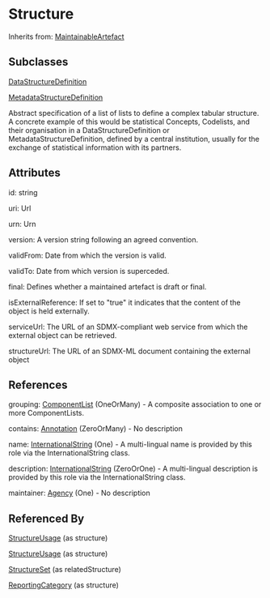 
# Structure

Inherits from: [MaintainableArtefact](MaintainableArtefact.md)

## Subclasses

[DataStructureDefinition](../DataStructureDefinitions/DataStructureDefinition.md)

[MetadataStructureDefinition](../MetadataStructureDefinitions/MetadataStructureDefinition.md)



Abstract specification of a list of lists to define a complex tabular structure. A concrete example of this would be statistical Concepts, Codelists, and their organisation in a DataStructureDefinition or MetadataStructureDefinition, defined by a central institution, usually for the exchange of statistical information with its partners.

## Attributes

id: string

uri: Url

urn: Urn

version: A version string following an agreed convention.

validFrom: Date from which the version is valid.

validTo: Date from which version is superceded.

final: Defines whether a maintained artefact is draft or final.

isExternalReference: If set to "true" it indicates that the content of the object is held externally. 

serviceUrl: The URL of an SDMX-compliant web service from which the external object can be retrieved.

structureUrl: The URL of an SDMX-ML document containing the external object



## References

grouping: [ComponentList](ComponentList.md) (OneOrMany) - A composite association to one or more ComponentLists.

contains: [Annotation](Annotation.md) (ZeroOrMany) - No description

name: [InternationalString](InternationalString.md) (One) - A multi-lingual name is provided by this role via the InternationalString class.

description: [InternationalString](InternationalString.md) (ZeroOrOne) - A multi-lingual description is provided by this role via the InternationalString class.

maintainer: [Agency](../OrganisationSchemes/Agency.md) (One) - No description



## Referenced By

[StructureUsage](StructureUsage.md) (as structure)

[StructureUsage](StructureUsage.md) (as structure)

[StructureSet](../StructureMaps/StructureSet.md) (as relatedStructure)

[ReportingCategory](../ReportingTaxonomies/ReportingCategory.md) (as structure)


